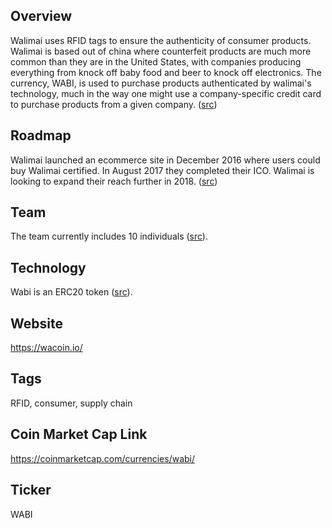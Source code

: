 ## Overview

Walimai uses RFID tags to ensure the authenticity of consumer products. Walimai is based out of china where counterfeit products are much more common than they are in the United States, with companies producing everything from knock off baby food and beer to knock off electronics. The currency, WABI, is used to purchase products authenticated by walimai's technology, much in the way one might use a company-specific credit card to purchase products from a given company. ([src](https://wacoin.io/))   

## Roadmap

Walimai launched an ecommerce site in December 2016 where users could buy Walimai certified. In August 2017 they completed their ICO. Walimai is looking to expand their reach further in 2018. ([src](https://wacoin.io/)) 

## Team

The team currently includes 10 individuals ([src](https://wacoin.io/)).

## Technology

Wabi is an ERC20 token ([src](https://etherscan.io/token/0x286bda1413a2df81731d4930ce2f862a35a609fe)). 

## Website

https://wacoin.io/

## Tags

RFID, consumer, supply chain

## Coin Market Cap Link

https://coinmarketcap.com/currencies/wabi/

## Ticker

WABI

